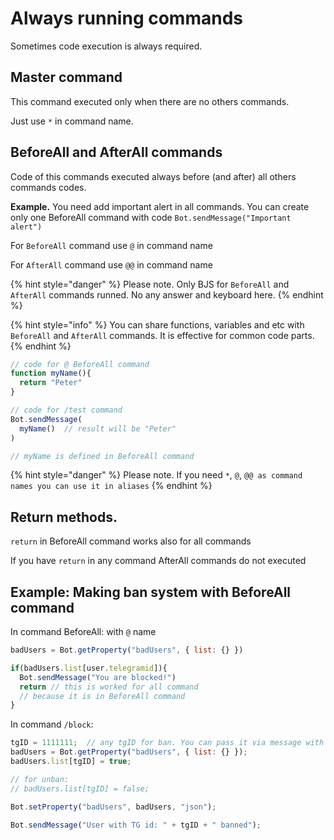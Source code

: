 # Always running commands

Sometimes code execution is always required.

## Master command

This command executed only when there are no others commands.

Just use `*` in command name. 

## BeforeAll and AfterAll commands

Code of this commands executed always before \(and after\) all others commands codes. 

**Example.** You need add important alert in all commands. You can create only one BeforeAll command with code `Bot.sendMessage("Important alert")`

For `BeforeAll` command use `@` in command name

For `AfterAll` command use `@@` in command name

{% hint style="danger" %}
Please note. Only BJS for `BeforeAll` and `AfterAll` commands runned. No any answer and keyboard here.
{% endhint %}

{% hint style="info" %}
You can share functions, variables and etc with `BeforeAll` and `AfterAll` commands. It is effective for common code parts.
{% endhint %}

```javascript
// code for @ BeforeAll command
function myName(){
  return "Peter"
}
```

```javascript
// code for /test command
Bot.sendMessage(
  myName()  // result will be "Peter"
)

// myName is defined in BeforeAll command
```

{% hint style="danger" %}
Please note. If you need `*`, `@`, `@@ as command names you can use it in aliases`
{% endhint %}

## Return methods.

`return` in BeforeAll command works also for all commands

If you have `return` in any command AfterAll commands do not executed

## Example: Making ban system with BeforeAll command

In command BeforeAll: with `@` name

```javascript
badUsers = Bot.getProperty("badUsers", { list: {} })

if(badUsers.list[user.telegramid]){
  Bot.sendMessage("You are blocked!")
  return // this is worked for all command
  // because it is in BeforeAll command
}
```

In command `/block`:

```javascript
tgID = 1111111;  // any tgID for ban. You can pass it via message with wait for reply
badUsers = Bot.getProperty("badUsers", { list: {} });
badUsers.list[tgID] = true;

// for unban:
// badUsers.list[tgID] = false;

Bot.setProperty("badUsers", badUsers, "json");

Bot.sendMessage("User with TG id: " + tgID + " banned");
```

